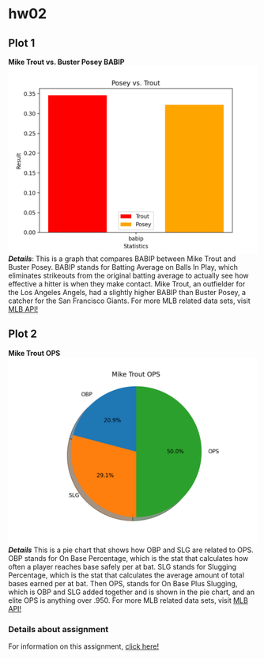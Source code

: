 # hw02
## Plot 1
**Mike Trout vs. Buster Posey BABIP**
![image of plot that displays babip between Mike Trout and Buster Posey](https://github.com/nickwilson3/hw02/blob/main/Posey%20vs.%20Trout%20Babip.png)
***Details***: This is a graph that compares BABIP between Mike Trout and Buster Posey. BABIP stands for Batting Average on Balls In Play, which eliminates strikeouts from the original batting average to actually see how effective a hitter is when they make contact. Mike Trout, an outfielder for the Los Angeles Angels, had a slightly higher BABIP than Buster Posey, a catcher for the San Francisco Giants.
For more MLB related data sets, visit [MLB API!](https://appac.github.io/mlb-data-api-docs/)
## Plot 2
**Mike Trout OPS**
![image of plot that displays how Mike Trout's OPS is related to his OBP and SLG](https://github.com/nickwilson3/hw02/blob/main/MikeTroutOPS.png)
***Details*** This is a pie chart that shows how OBP and SLG are related to OPS. OBP stands for On Base Percentage, which is the stat that calculates how often a player reaches base safely per at bat. SLG stands for Slugging Percentage, which is the stat that calculates the average amount of total bases earned per at bat. Then OPS, stands for On Base Plus Slugging, which is OBP and SLG added together and is shown in the pie chart, and an elite OPS is anything over .950. 
For more MLB related data sets, visit [MLB API!](https://appac.github.io/mlb-data-api-docs/)
### Details about assignment
For information on this assignment, [click here!](https://github.com/mikeizbicki/cmc-csci040/tree/2020fall/hw_02)
